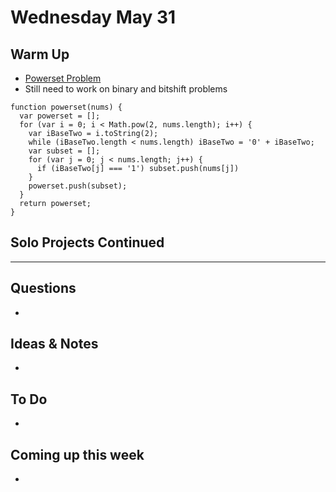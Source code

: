 # Wednesday May 31

## Warm Up

* [Powerset Problem](https://www.codewars.com/kata/simple-fun-number-273-powerset/train/javascript)
* Still need to work on binary and bitshift problems

```
function powerset(nums) {
  var powerset = [];
  for (var i = 0; i < Math.pow(2, nums.length); i++) {
    var iBaseTwo = i.toString(2);
    while (iBaseTwo.length < nums.length) iBaseTwo = '0' + iBaseTwo;
    var subset = [];
    for (var j = 0; j < nums.length; j++) {
      if (iBaseTwo[j] === '1') subset.push(nums[j])
    }
    powerset.push(subset);
  } 
  return powerset;
}
```

## Solo Projects Continued

************************************

## Questions 

* 

## Ideas & Notes

* 

## To Do

* 

## Coming up this week

* 

